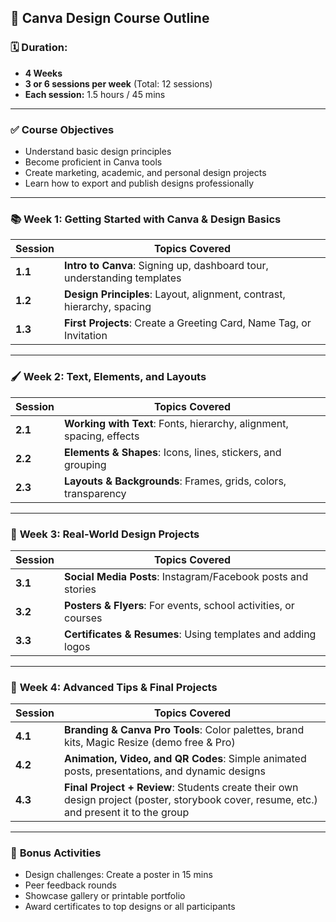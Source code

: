 ## 🎨 **Canva Design Course Outline**

### 🗓 Duration:

* **4 Weeks**
* **3 or 6 sessions per week** (Total: 12 sessions)
* **Each session:** 1.5 hours / 45 mins

---

### ✅ **Course Objectives**

* Understand basic design principles
* Become proficient in Canva tools
* Create marketing, academic, and personal design projects
* Learn how to export and publish designs professionally

---

### 📚 **Week 1: Getting Started with Canva & Design Basics**

| Session | Topics Covered                                                          |
| ------- | ----------------------------------------------------------------------- |
| **1.1** | **Intro to Canva**: Signing up, dashboard tour, understanding templates |
| **1.2** | **Design Principles**: Layout, alignment, contrast, hierarchy, spacing  |
| **1.3** | **First Projects**: Create a Greeting Card, Name Tag, or Invitation     |

---

### 🖌 **Week 2: Text, Elements, and Layouts**

| Session | Topics Covered                                                       |
| ------- | -------------------------------------------------------------------- |
| **2.1** | **Working with Text**: Fonts, hierarchy, alignment, spacing, effects |
| **2.2** | **Elements & Shapes**: Icons, lines, stickers, and grouping          |
| **2.3** | **Layouts & Backgrounds**: Frames, grids, colors, transparency       |

---

### 📱 **Week 3: Real-World Design Projects**

| Session | Topics Covered                                                  |
| ------- | --------------------------------------------------------------- |
| **3.1** | **Social Media Posts**: Instagram/Facebook posts and stories    |
| **3.2** | **Posters & Flyers**: For events, school activities, or courses |
| **3.3** | **Certificates & Resumes**: Using templates and adding logos    |

---

### 🚀 **Week 4: Advanced Tips & Final Projects**

| Session | Topics Covered                                                                                                                           |
| ------- | ---------------------------------------------------------------------------------------------------------------------------------------- |
| **4.1** | **Branding & Canva Pro Tools**: Color palettes, brand kits, Magic Resize (demo free & Pro)                                               |
| **4.2** | **Animation, Video, and QR Codes**: Simple animated posts, presentations, and dynamic designs                                            |
| **4.3** | **Final Project + Review**: Students create their own design project (poster, storybook cover, resume, etc.) and present it to the group |

---

### 🎁 **Bonus Activities**

* Design challenges: Create a poster in 15 mins
* Peer feedback rounds
* Showcase gallery or printable portfolio
* Award certificates to top designs or all participants

